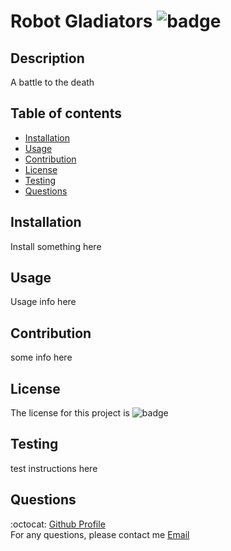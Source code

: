 

  # Robot Gladiators ![badge](https://img.shields.io/apm/l/atomic-design-ui.svg?)

  ## Description
  A battle to the death
  
  ## Table of contents
  * [Installation](#installation)
  * [Usage](#usage)
  * [Contribution](#contribution)
  * [License](#license)
  * [Testing](#testing)
  * [Questions](#questions)

  ## Installation
  Install something here

  ## Usage
  Usage info here

  ## Contribution
  some info here

  ## License
  The license for this project is ![badge](https://img.shields.io/apm/l/atomic-design-ui.svg?)

  ## Testing
  test instructions here

  ## Questions
  :octocat: [Github Profile](https://github.com/mlopez94) <br />
  For any questions, please contact me [Email](mailto:lopezmatthew87@gmail.com)


